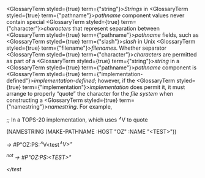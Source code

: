 
<GlossaryTerm styled={true} term={"string"}><i>Strings</i></GlossaryTerm> in <GlossaryTerm styled={true} term={"pathname"}><i>pathname</i></GlossaryTerm> component values never contain special <GlossaryTerm styled={true} term={"character"}><i>characters</i></GlossaryTerm> that represent separation between <GlossaryTerm styled={true} term={"pathname"}><i>pathname</i></GlossaryTerm> fields, such as <GlossaryTerm styled={true} term={"slash"}><i>slash</i></GlossaryTerm> in Unix <GlossaryTerm styled={true} term={"filename"}><i>filenames</i></GlossaryTerm>. Whether separator <GlossaryTerm styled={true} term={"character"}><i>characters</i></GlossaryTerm> are permitted as part of a <GlossaryTerm styled={true} term={"string"}><i>string</i></GlossaryTerm> in a <GlossaryTerm styled={true} term={"pathname"}><i>pathname</i></GlossaryTerm> component is <GlossaryTerm styled={true} term={"implementation-defined"}><i>implementation-defined</i></GlossaryTerm>; however, if the <GlossaryTerm styled={true} term={"implementation"}><i>implementation</i></GlossaryTerm> does permit it, it must arrange to properly “quote” the character for the *file system* when constructing a <GlossaryTerm styled={true} term={"namestring"}><i>namestring</i></GlossaryTerm>. For example,

;; In a TOPS-20 implementation, which uses <i><sup>∧</sup></i>V to quote

(NAMESTRING (MAKE-PATHNAME :HOST "OZ" :NAME "&lt;TEST&gt;"))

<i>→</i> #P"OZ:PS:<i><sup>∧</sup></i>V<test<i><sup>∧</sup>V&gt;"

<i><sup>not</sup> →</i> #P"OZ:PS:&lt;TEST&gt;"

</test<i>
